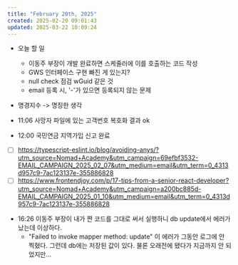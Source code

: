 ```yaml
---
title: "February 20th, 2025"
created: 2025-02-20 09:01:43
updated: 2025-03-22 10:09:24
---
```

  * 오늘 할 일
    * 이동주 부장이 개발 완료하면 스케줄러에 이를 호출하는 코드 작성
    * GWS 인터페이스 구현 빠진 게 있는지?
    * null check 점검 wGuid 같은 것
    * email 등록 시, '-'가 있으면 등록되지 않는 문제
  * 명경지수 -> 명징한 생각

  * 11:06 사망자 파일에 있는 고객번호 복호화 결과 ok
  * 12:00 국민연금 지역가입 신고 완료
  * [ ] https://typescript-eslint.io/blog/avoiding-anys/?utm_source=Nomad+Academy&utm_campaign=69efbf3532-EMAIL_CAMPAIGN_2025_02_07&utm_medium=email&utm_term=0_4313d957c9-7ac123137e-355886828
  * [ ] https://www.frontendjoy.com/p/17-tips-from-a-senior-react-developer?utm_source=Nomad+Academy&utm_campaign=a200bc885d-EMAIL_CAMPAIGN_2025_01_10&utm_medium=email&utm_term=0_4313d957c9-7ac123137e-355886828
  * 16:26 이동주 부장이 내가 짠 코드를 그대로 써서 실행하니 db update에서 에러가 났는데 이상하다.
    * "Failed to invoke mapper method: update" 이 에러가 그동안 로그에 안 찍혔다. 그런데 db에는 저장된 값이 있다. 물론 오래전에 됐다가 지금까지 안 되었지만...